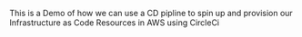 This is a Demo of how we can use a CD pipline to spin up and provision our Infrastructure as Code Resources in AWS using CircleCi